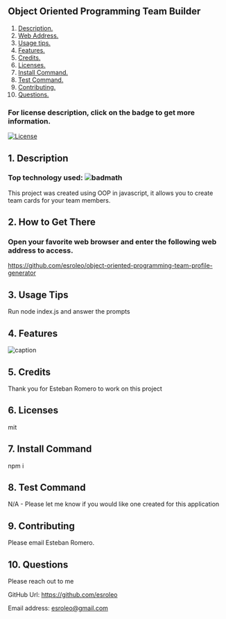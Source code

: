 

## Object Oriented Programming Team Builder

1. [ Description. ](#desc)
2. [ Web Address. ](#web-address)
3. [ Usage tips. ](#usage)
4. [ Features. ](#features)
5. [ Credits. ](#credits)
6. [ Licenses. ](#licenses)
7. [ Install Command. ](#commandInstall)
8. [ Test Command. ](#commandTest)
9. [ Contributing. ](#contributing)
9. [ Questions. ](#questions)

### For license description, click on the badge to get more information.
[![License](https://img.shields.io/badge/License-MIT%20-blue.svg)](https://opensource.org/licenses/mit)

<a name="desc"></a>
## 1. Description

### Top technology used:  ![badmath](https://img.shields.io/github/languages/top/nielsenjared/badmath)

This project was created using OOP in javascript, it allows you to create team cards for your team members.

<a name="web-address"></a>
## 2. How to Get There

### Open your favorite web browser and enter the following web address to access.

https://github.com/esroleo/object-oriented-programming-team-profile-generator

<a name="usage"></a>
## 3. Usage Tips

Run node index.js and answer the prompts

<a name="features"></a>
## 4. Features

![caption](./assets/images/.gif)

<a name="credits"></a>
## 5. Credits

Thank you for Esteban Romero to work on this project

<a name="licenses"></a>
## 6. Licenses

mit

<a name="commandInstall"></a>
## 7. Install Command

npm i

<a name="commandTest"></a>
## 8. Test Command

N/A - Please let me know if you would like one created for this application

<a name="contributing"></a>
## 9. Contributing

Please email Esteban Romero.

<a name="questions"></a>
## 10. Questions

Please reach out to me

GitHub Url: https://github.com/esroleo

Email address: esroleo@gmail.com


